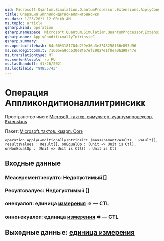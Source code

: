 ```yaml
---
uid: Microsoft.Quantum.Simulation.QuantumProcessor.Extensions.ApplyConditionallyIntrinsicC
title: Операция Аппликондитионаллинтринсикк
ms.date: 1/23/2021 12:00:00 AM
ms.topic: article
qsharp.kind: operation
qsharp.namespace: Microsoft.Quantum.Simulation.QuantumProcessor.Extensions
qsharp.name: ApplyConditionallyIntrinsicC
qsharp.summary: ''
ms.openlocfilehash: 64c6693181704d229e36a3e3748258f66e093d96
ms.sourcegitcommit: 71605ea9cc630e84e7ef29027e1f0ea06299747e
ms.translationtype: MT
ms.contentlocale: ru-RU
ms.lasthandoff: 01/26/2021
ms.locfileid: "98855743"
---
```

# <a name="applyconditionallyintrinsicc-operation"></a>Операция Аппликондитионаллинтринсикк

Пространство имен: [Microsoft. тактов. симулятор. куантумпроцессор. Extensions](xref:Microsoft.Quantum.Simulation.QuantumProcessor.Extensions)

Пакет: [Microsoft. тактов. кшарп. Core](https://nuget.org/packages/Microsoft.Quantum.QSharp.Core)




```qsharp
operation ApplyConditionallyIntrinsicC (measurementResults : Result[], resultsValues : Result[], onEqualOp : (Unit => Unit is Ctl), onNonEqualOp : (Unit => Unit is Ctl)) : Unit is Ctl
```


## <a name="input"></a>Входные данные

### <a name="measurementresults--__invalidresult__"></a>Меасурементресултс: __Недопустимый <Result>__[]




### <a name="resultsvalues--__invalidresult__"></a>Ресултсвалуес: __Недопустимый <Result>__[]




### <a name="onequalop--unit--unit--is-ctl"></a>онекуалоп: единица [измерения](xref:microsoft.quantum.lang-ref.unit) => [](xref:microsoft.quantum.lang-ref.unit) — CTL




### <a name="onnonequalop--unit--unit--is-ctl"></a>оннонекуалоп: единица [измерения](xref:microsoft.quantum.lang-ref.unit) => [](xref:microsoft.quantum.lang-ref.unit) — CTL





## <a name="output--unit"></a>Выходные данные: [единица измерения](xref:microsoft.quantum.lang-ref.unit)

